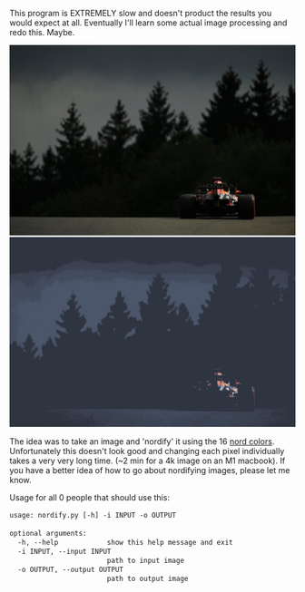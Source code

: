 This program is EXTREMELY slow and doesn't product the results you would expect at all. Eventually I'll learn some actual image processing and redo this. Maybe. 

![before](before.jpg)
![after](after.jpg)

The idea was to take an image and 'nordify' it using the 16 [nord colors](https://www.nordtheme.com/docs/colors-and-palettes). Unfortunately this doesn't look good and changing each pixel individually takes a very very long time. (~2 min for a 4k image on an M1 macbook). If you have a better idea of how to go about nordifying images, please let me know.

Usage for all 0 people that should use this:
```
usage: nordify.py [-h] -i INPUT -o OUTPUT

optional arguments:
  -h, --help            show this help message and exit
  -i INPUT, --input INPUT
                        path to input image
  -o OUTPUT, --output OUTPUT
                        path to output image
```
